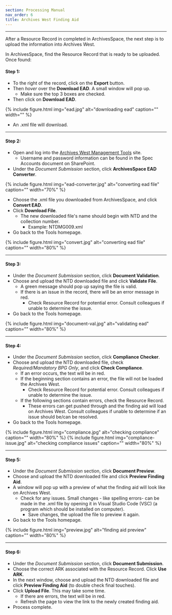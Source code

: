 ```yaml
---
section: Processing Manual
nav_order: 6
title: Archives West Finding Aid
---
```

---

After a Resource Record in completed in ArchivesSpace, the next step is to upload the information into Archives West.

In ArchivesSpace, find the Resource Record that is ready to be uploaded. Once found:

#### Step 1:

- To the right of the record, click on the **Export** button.
- Then *hover* over the **Download EAD**. A small window will pop up.
    - Make sure the top 3 boxes are checked. 
- Then click on **Download EAD**.

{% include figure.html img="ead.jpg" alt="downloading ead" caption="" width="" %}

- An .xml file will download.

---
#### Step 2:

- Open and log into the [Archives West Management Tools](https://archiveswest.orbiscascade.org/tools/login.php?redirect=/tools/) site.
    - Username and password information can be found in the Spec Accounts document on SharePoint.
- Under the *Document Submission* section, click **ArchivesSpace EAD Converter**. 

{% include figure.html img="ead-converter.jpg" alt="converting ead file" caption="" width="70%" %}

- Choose the .xml file you downloaded from ArchivesSpace, and click **Convert EAD**.
- Click **Download File**.
    - The new downloaded file's name should begin with NTD and the collection number.
        - Example: NTDMG009.xml
- Go back to the Tools homepage.

{% include figure.html img="convert.jpg" alt="converting ead file" caption="" width="80%" %}

---
#### Step 3:

- Under the *Document Submission* section, click **Document Validation**.
- Choose and upload the NTD downloaded file and click **Validate File**. 
    - A green message should pop up saying the file is valid.
    - If there is an issue in the record, there will be an error message in red.
        - Check Resource Record for potential error. Consult colleagues if unable to determine the issue.
- Go back to the Tools homepage.

{% include figure.html img="document-val.jpg" alt="validating ead" caption="" width="80%" %}

---
#### Step 4:

- Under the *Document Submission* section, click **Compliance Checker**.
- Choose and upload the NTD downloaded file, check *Required/Mandatory BPG Only*, and click **Check Compliance**.
    - If an error occurs, the text will be in red.
    - If the beginning section contains an error, the file will not be loaded the Archives West.
        - Check Resource Record for potential error. Consult colleagues if unable to determine the issue.
    - If the following sections contain errors, check the Resource Record.
        - These errors can get pushed through and the finding aid will load on Archives West. Consult colleagues if unable to determine if an issue should be/can be resolved.
- Go back to the Tools homepage.

{% include figure.html img="compliance.jpg" alt="checking compliance" caption="" width="80%" %}
{% include figure.html img="compliance-issue.jpg" alt="checking compliance issues" caption="" width="80%" %}

---
#### Step 5:

- Under the *Document Submission* section, click **Document Preview**.
- Choose and upload the NTD downloaded file and click **Preview Finding Aid**.
- A window will pop up with a preview of what the finding aid will look like on Archives West. 
    - Check for any issues. Small changes - like spelling errors- can be made in the .xml file by opening it in Visual Studio Code (VSC) (a program which should be installed on computer).
        - Save changes, the upload the file to preview it again.
- Go back to the Tools homepage.

{% include figure.html img="preview.jpg" alt="finding aid preview" caption="" width="80%" %}

---
#### Step 6: 

- Under the *Document Submission* section, click **Document Submission**.
- Choose the correct ARK associated with the Resource Record. Click **Use ARK**.
- In the next window, choose and upload the NTD downloaded file and click **Preview Finding Aid** (to double check final touches).
- Click **Upload File**. This may take some time.
    - If there are errors, the text will be in red.
    - Refresh the page to view the link to the newly created finding aid.
- Process complete.